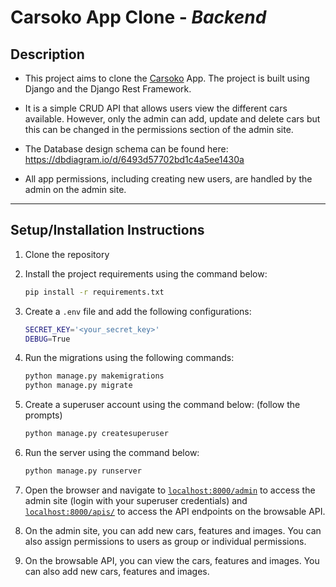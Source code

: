 # **Carsoko App Clone** - *Backend*

## Description

- This project aims to clone the [Carsoko](https://www.carsoko.co.ke/) App. The project is built using Django and the Django Rest Framework.

- It is a simple CRUD API that allows users view the different cars available. However, only the admin can add, update and delete cars but this can be changed in the permissions section of the admin site.

- The Database design schema can be found here: https://dbdiagram.io/d/6493d57702bd1c4a5ee1430a
 
- All app permissions, including creating new users, are handled by the admin on the admin site.

---

## Setup/Installation Instructions

1. Clone the repository

2. Install the project requirements using the command below:

    ```bash
    pip install -r requirements.txt
    ```

3. Create a `.env` file and add the following configurations:

    ```bash
    SECRET_KEY='<your_secret_key>'
    DEBUG=True
    ```

4. Run the migrations using the following commands:

    ```bash
    python manage.py makemigrations
    python manage.py migrate
    ```

5. Create a superuser account using the command below: (follow the prompts)

    ```bash
    python manage.py createsuperuser
    ```

6. Run the server using the command below:

    ```bash
    python manage.py runserver
    ```

7. Open the browser and navigate to [`localhost:8000/admin`](localhost:8000/admin) to access the admin site (login with your superuser credentials) and [`localhost:8000/apis/`](localhost:8000/apis/) to access the API endpoints on the browsable API.

8. On the admin site, you can add new cars, features and images. You can also assign permissions to users as group or individual permissions.

9. On the browsable API, you can view the cars, features and images. You can also add new cars, features and images.
